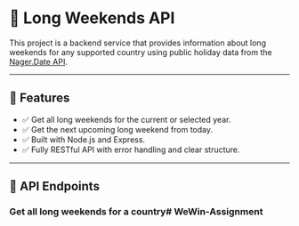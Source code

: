 # 🌴 Long Weekends API

This project is a backend service that provides information about long weekends for any supported country using public holiday data from the [Nager.Date API](https://date.nager.at/).

---

## 📌 Features

- ✅ Get all long weekends for the current or selected year.
- ✅ Get the next upcoming long weekend from today.
- ✅ Built with Node.js and Express.
- ✅ Fully RESTful API with error handling and clear structure.

---

## 🚀 API Endpoints

### Get all long weekends for a country#   W e W i n - A s s i g n m e n t  
 